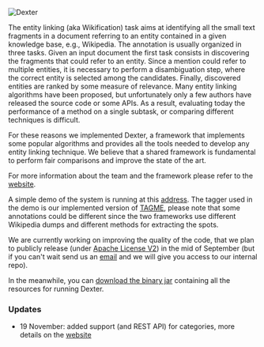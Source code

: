 ![Dexter](http://dexter.isti.cnr.it/static/images/dexter.png "Dexter")

The entity linking (aka Wikification) task aims 
at identifying all the small text fragments in a document referring 
to an entity contained in a given knowledge base, e.g., Wikipedia. 
The annotation is usually organized in three tasks. Given an input 
document the first task consists in discovering the fragments that could 
refer to an entity. Since a mention could refer to multiple entities, 
it is necessary to perform a disambiguation step, where the correct entity 
is selected among the candidates. Finally, discovered entities are ranked 
by some measure of relevance. Many entity linking algorithms have been proposed, 
but unfortunately only a few authors have released the source code or some APIs. 
As a result, evaluating today the performance of a method on a single subtask, 
or comparing different techniques is difficult.

For these reasons we implemented Dexter, a framework that implements 
some popular algorithms and provides all the tools needed to develop 
any entity linking technique. We believe that a shared framework is 
fundamental to perform fair comparisons and improve the state of the art.

For more information about the team and the framework 
please refer to the [website](http://dexter.isti.cnr.it).

A simple demo of the system is running at this 
[address](http://vinello.isti.cnr.it:8080/). The tagger used in the demo 
is our implemented version of [TAGME](http://tagme.di.unipi.it), please 
note that some annotations could be different since the two frameworks use
 different Wikipedia dumps and different methods for extracting the spots.

We are currently working on improving the quality of the code, that we 
plan to publicly release (under [Apache License V2](http://www.apache.org/licenses/LICENSE-2.0.html)) 
in the mid of September (but if you can't wait send us an [email](http://dexter.isti.cnr.it/contact) 
and we will give you access to our internal repo).

In the meanwhile, you can [download the binary jar](http://dexter.isti.cnr.it/download) 
containing all the resources for running Dexter.

### Updates
  - 19 November: added support (and REST API) for categories, more details on the [website](www.dxtr.it/dev)


